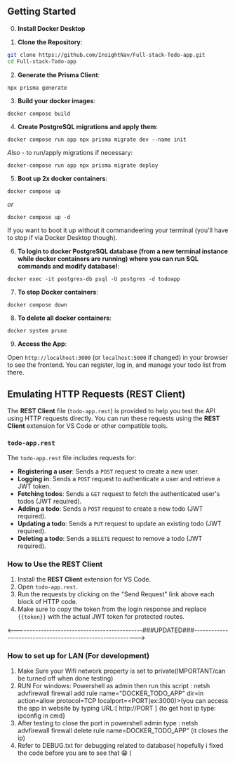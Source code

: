 ## Getting Started

0. **Install Docker Desktop**

1. **Clone the Repository**:

```bash
git clone https://github.com/InsightNav/Full-stack-Todo-app.git
cd Full-stack-Todo-app
```

2. **Generate the Prisma Client**:

`npx prisma generate`

3. **Build your docker images**:

`docker compose build`

4. **Create PostgreSQL migrations and apply them**:

`docker compose run app npx prisma migrate dev --name init`

*Also* - to run/apply migrations if necessary:

`docker-compose run app npx prisma migrate deploy`

5. **Boot up 2x docker containers**:

`docker compose up`

*or*

`docker compose up -d`

If you want to boot it up without it commandeering your terminal (you'll have to stop if via Docker Desktop though).

6. **To login to docker PostgreSQL database (from a new terminal instance while docker containers are running) where you can run SQL commands and modify database!**:

`docker exec -it postgres-db psql -U postgres -d todoapp`

7. **To stop Docker containers**:

`docker compose down`

8. **To delete all docker containers**:

`docker system prune`

9. **Access the App**:

Open `http://localhost:3000` (or `localhost:5000` if changed) in your browser to see the frontend. You can register, log in, and manage your todo list from there.

## Emulating HTTP Requests (REST Client)

The **REST Client** file (`todo-app.rest`) is provided to help you test the API using HTTP requests directly. You can run these requests using the **REST Client** extension for VS Code or other compatible tools.

### `todo-app.rest`

The `todo-app.rest` file includes requests for:
- **Registering a user**: Sends a `POST` request to create a new user.
- **Logging in**: Sends a `POST` request to authenticate a user and retrieve a JWT token.
- **Fetching todos**: Sends a `GET` request to fetch the authenticated user's todos (JWT required).
- **Adding a todo**: Sends a `POST` request to create a new todo (JWT required).
- **Updating a todo**: Sends a `PUT` request to update an existing todo (JWT required).
- **Deleting a todo**: Sends a `DELETE` request to remove a todo (JWT required).

### How to Use the REST Client

1. Install the **REST Client** extension for VS Code.
2. Open `todo-app.rest`.
3. Run the requests by clicking on the "Send Request" link above each block of HTTP code.
4. Make sure to copy the token from the login response and replace `{{token}}` with the actual JWT token for protected routes.
   
<---------------------------------------------###UPDATED###---------------------------------------------------------->
### How to set up for LAN (For development)
1. Make Sure your Wifi network property is set to private(IMPORTANT/can be turned off when done testing)
2. RUN For windows: Powershell as admin then run this script :  netsh advfirewall firewall add rule name="DOCKER_TODO_APP" dir=in action=allow protocol=TCP localport=<PORT(ex:3000)>(you can access the app in website by typing URL:[ http://<yourHOSTip>PORT ]  {to get host ip type: ipconfig in cmd}
3. After testing to close the port in powershell admin type : netsh advfirewall firewall delete rule name=DOCKER_TODO_APP" (it closes the ip)
4. Refer to DEBUG.txt for debugging related to database( hopefully i fixed the code before you are to see that 😁 )

